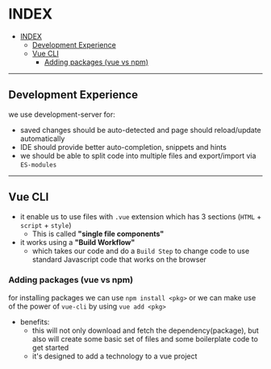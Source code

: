 # INDEX

- [INDEX](#index)
  - [Development Experience](#development-experience)
  - [Vue CLI](#vue-cli)
    - [Adding packages (vue vs npm)](#adding-packages-vue-vs-npm)

---

## Development Experience

we use development-server for:

- saved changes should be auto-detected and page should reload/update automatically
- IDE should provide better auto-completion, snippets and hints
- we should be able to split code into multiple files and export/import via `ES-modules`

---

## Vue CLI

- it enable us to use files with `.vue` extension which has 3 sections (`HTML` + `script` + `style`)
  - This is called **"single file components"**
- it works using a **"Build Workflow"**
  - which takes our code and do a `Build Step` to change code to use standard Javascript code that works on the browser

### Adding packages (vue vs npm)

for installing packages we can use `npm install <pkg>` or we can make use of the power of `vue-cli` by using `vue add <pkg>`

- benefits:
  - this will not only download and fetch the dependency(package), but also will create some basic set of files and some boilerplate code to get started
  - it's designed to add a technology to a vue project
